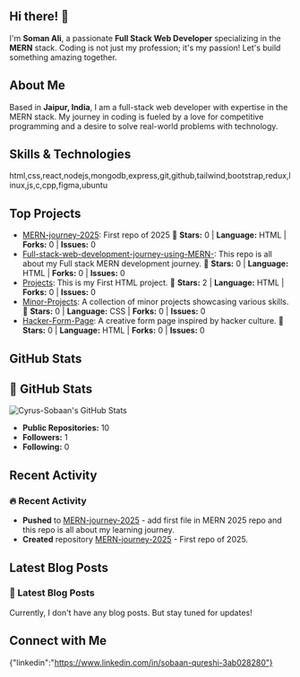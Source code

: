 ## Hi there! 👋

I'm **Soman Ali**, a passionate **Full Stack Web Developer** specializing in the **MERN** stack. Coding is not just my profession; it's my passion! Let's build something amazing together.

## About Me

Based in **Jaipur, India**, I am a full-stack web developer with expertise in the MERN stack. My journey in coding is fueled by a love for competitive programming and a desire to solve real-world problems with technology.

## Skills & Technologies

html,css,react,nodejs,mongodb,express,git,github,tailwind,bootstrap,redux,linux,js,c,cpp,figma,ubuntu

## Top Projects

- [MERN-journey-2025](https://github.com/Cyrus-Sobaan/MERN-journey-2025): First repo of 2025 🌟 **Stars:** 0 | **Language:** HTML | **Forks:** 0 | **Issues:** 0
- [Full-stack-web-development-journey-using-MERN-](https://github.com/Cyrus-Sobaan/Full-stack-web-development-journey-using-MERN-): This repo is all about my Full stack MERN development journey. 🌟 **Stars:** 0 | **Language:** HTML | **Forks:** 0 | **Issues:** 0
- [Projects](https://github.com/Cyrus-Sobaan/Projects): This is my First HTML project. 🌟 **Stars:** 2 | **Language:** HTML | **Forks:** 0 | **Issues:** 0
- [Minor-Projects](https://github.com/Cyrus-Sobaan/Minor-Projects): A collection of minor projects showcasing various skills. 🌟 **Stars:** 0 | **Language:** CSS | **Forks:** 0 | **Issues:** 0
- [Hacker-Form-Page](https://github.com/Cyrus-Sobaan/Hacker-Form-Page): A creative form page inspired by hacker culture. 🌟 **Stars:** 0 | **Language:** HTML | **Forks:** 0 | **Issues:** 0

## GitHub Stats

## 🚀 GitHub Stats

![Cyrus-Sobaan's GitHub Stats](https://github-readme-stats.vercel.app/api?username=Cyrus-Sobaan&show_icons=true&count_private=true&theme=radical)

- **Public Repositories:** 10
- **Followers:** 1
- **Following:** 0

## Recent Activity

### 🔥 Recent Activity
- **Pushed** to [MERN-journey-2025](https://github.com/Cyrus-Sobaan/MERN-journey-2025) - add first file in MERN 2025 repo and this repo is all about my learning journey. 
- **Created** repository [MERN-journey-2025](https://github.com/Cyrus-Sobaan/MERN-journey-2025) - First repo of 2025.

## Latest Blog Posts

### 📝 Latest Blog Posts
Currently, I don't have any blog posts. But stay tuned for updates!

## Connect with Me

{"linkedin":"https://www.linkedin.com/in/sobaan-qureshi-3ab028280"}

